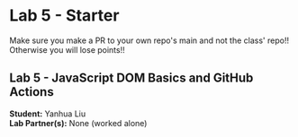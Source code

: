 # Lab 5 - Starter
Make sure you make a PR to your own repo's main and not the class' repo!! Otherwise you will lose points!!

## Lab 5 - JavaScript DOM Basics and GitHub Actions

**Student:** Yanhua Liu  
**Lab Partner(s):** None (worked alone)

